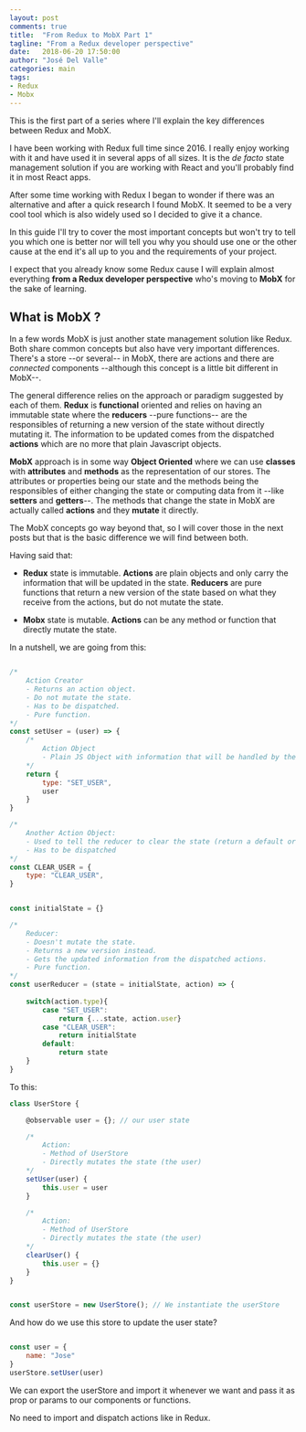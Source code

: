 ```yaml
---
layout: post
comments: true
title:  "From Redux to MobX Part 1"
tagline: "From a Redux developer perspective"
date:   2018-06-20 17:50:00
author: "José Del Valle"
categories: main
tags:
- Redux
- Mobx
---
```


This is the first part of a series where I'll explain the key differences between Redux and MobX.

I have been working with Redux full time since 2016. I really enjoy working with it and have used it in several apps of all sizes. It is the *de facto* state management solution if you are working with React and you'll probably find it in most React apps.

After some time working with Redux I began to wonder if there was an alternative and after a quick research I found MobX. It seemed to be a very cool tool which is also widely used so I decided to give it a chance. 

In this guide I'll try to cover the most important concepts but won't try to tell you which one is better nor will tell you why you should use one or the other cause at the end it's all up to you and the requirements of your project.

I expect that you already know some Redux cause I will explain almost everything **from a Redux developer perspective** who's moving to **MobX** for the sake of learning.

## What is MobX ? 

In a few words MobX is just another state management solution like Redux. Both share common concepts but also have very important differences. There's a store --or several-- in MobX, there are actions and there are *connected* components --although this concept is a little bit different in MobX--. 

The general difference relies on the approach or paradigm suggested by each of them. **Redux** is **functional** oriented and relies on having an immutable state where the **reducers** --pure functions-- are the responsibles of returning a new version of the state without directly mutating it. The information to be updated comes from the dispatched **actions** which are no more that plain Javascript objects. 

**MobX** approach is in some way **Object Oriented** where we can use **classes** with **attributes** and **methods** as the representation of our stores. The attributes or properties being our state and the methods being the responsibles of either changing the state or computing data from it --like **setters** and **getters**--. The methods that change the state in MobX are actually called **actions** and they **mutate** it directly. 

The MobX concepts go way beyond that, so I will cover those in the next posts but that is the basic difference we will find between both. 

Having said that:

- **Redux** state is immutable. **Actions** are plain objects and only carry the information that will be updated in the state. **Reducers** are pure functions that return a new version of the state based on what they receive from the actions, but do not mutate the state.

- **Mobx** state is mutable. **Actions** can be any method or function that directly mutate the state. 

In a nutshell, we are going from this:

```javascript

/*
    Action Creator 
    - Returns an action object. 
    - Do not mutate the state.
    - Has to be dispatched.
    - Pure function.
*/
const setUser = (user) => {
    /*
        Action Object 
        - Plain JS Object with information that will be handled by the reducer 
    */
    return {
        type: "SET_USER",
        user
    }
}

/*
    Another Action Object:
    - Used to tell the reducer to clear the state (return a default or empty state)
    - Has to be dispatched
*/
const CLEAR_USER = {
    type: "CLEAR_USER",
}


const initialState = {}

/* 
    Reducer: 
    - Doesn't mutate the state. 
    - Returns a new version instead.
    - Gets the updated information from the dispatched actions.
    - Pure function.
*/
const userReducer = (state = initialState, action) => {
    
    switch(action.type){
        case "SET_USER":
            return {...state, action.user}
        case "CLEAR_USER":
            return initialState
        default:
            return state
    }
}
```

To this:

```javascript
class UserStore {

    @observable user = {}; // our user state

    /*
        Action:
        - Method of UserStore
        - Directly mutates the state (the user)
    */
    setUser(user) { 
        this.user = user
    }

    /*
        Action:
        - Method of UserStore
        - Directly mutates the state (the user)
    */
    clearUser() {
        this.user = {}
    }
}


const userStore = new UserStore(); // We instantiate the userStore

```

And how do we use this store to update the user state?

```javascript

const user = {
    name: "Jose"
}
userStore.setUser(user)

```

We can export the userStore and import it whenever we want and pass it as prop or params to our components or functions. 

No need to import and dispatch actions like in Redux. 